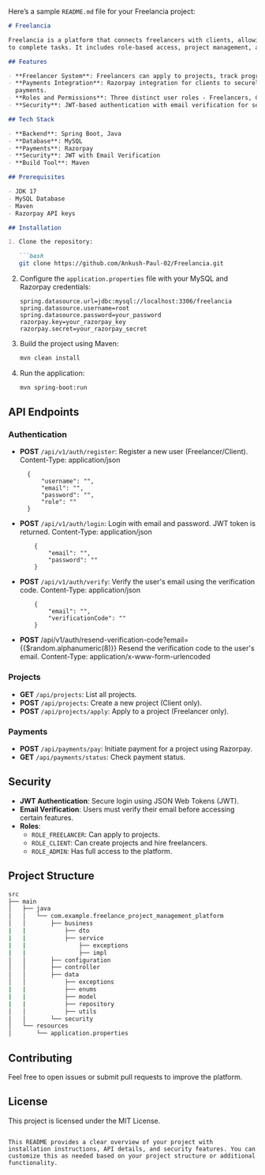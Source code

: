 Here’s a sample `README.md` file for your Freelancia project:

```markdown
# Freelancia

Freelancia is a platform that connects freelancers with clients, allowing clients to post projects and hire freelancers
to complete tasks. It includes role-based access, project management, and secure payment integration using Razorpay.

## Features

- **Freelancer System**: Freelancers can apply to projects, track progress, and manage tasks.
- **Payments Integration**: Razorpay integration for clients to securely pay freelancers and track milestone-based
  payments.
- **Roles and Permissions**: Three distinct user roles - Freelancers, Clients, and Admins with specific access rights.
- **Security**: JWT-based authentication with email verification for secure login.

## Tech Stack

- **Backend**: Spring Boot, Java
- **Database**: MySQL
- **Payments**: Razorpay
- **Security**: JWT with Email Verification
- **Build Tool**: Maven

## Prerequisites

- JDK 17
- MySQL Database
- Maven
- Razorpay API keys

## Installation

1. Clone the repository:

   ```bash
   git clone https://github.com/Ankush-Paul-02/Freelancia.git
   ```

2. Configure the `application.properties` file with your MySQL and Razorpay credentials:

   ```properties
   spring.datasource.url=jdbc:mysql://localhost:3306/freelancia
   spring.datasource.username=root
   spring.datasource.password=your_password
   razorpay.key=your_razorpay_key
   razorpay.secret=your_razorpay_secret
   ```

3. Build the project using Maven:

   ```bash
   mvn clean install
   ```

4. Run the application:

   ```bash
   mvn spring-boot:run
   ```

## API Endpoints

### Authentication

- **POST** `/api/v1/auth/register`: Register a new user (Freelancer/Client).
  Content-Type: application/json

        {
            "username": "",
            "email": "",
            "password": "",
            "role": ""
        }
- **POST** `/api/v1/auth/login`: Login with email and password. JWT token is returned.
  Content-Type: application/json

          {
              "email": "",
              "password": ""
          }
- **POST** `/api/v1/auth/verify`: Verify the user's email using the verification code.
  Content-Type: application/json

          {
              "email": "",
              "verificationCode": ""
          }
- **POST** /api/v1/auth/resend-verification-code?email={{$random.alphanumeric(8)}} Resend the verification code to the user's email.
  Content-Type: application/x-www-form-urlencoded

### Projects

- **GET** `/api/projects`: List all projects.
- **POST** `/api/projects`: Create a new project (Client only).
- **POST** `/api/projects/apply`: Apply to a project (Freelancer only).

### Payments

- **POST** `/api/payments/pay`: Initiate payment for a project using Razorpay.
- **GET** `/api/payments/status`: Check payment status.

## Security

- **JWT Authentication**: Secure login using JSON Web Tokens (JWT).
- **Email Verification**: Users must verify their email before accessing certain features.
- **Roles**:
    - `ROLE_FREELANCER`: Can apply to projects.
    - `ROLE_CLIENT`: Can create projects and hire freelancers.
    - `ROLE_ADMIN`: Has full access to the platform.

## Project Structure

```bash
src
├── main
│   ├── java
│   │   └── com.example.freelance_project_management_platform
│   │       ├── business
|   |           ├── dto
|   |           ├── service  
|   |               ├── exceptions
|   |               ├── impl
│   │       ├── configuration
│   │       ├── controller
│   │       ├── data
│   │           ├── exceptions
|   |           ├── enums
|   |           ├── model
|   |           ├── repository
│   │           ├── utils
│   │       └── security
│   └── resources
│       └── application.properties
```

## Contributing

Feel free to open issues or submit pull requests to improve the platform.

## License

This project is licensed under the MIT License.

```

This README provides a clear overview of your project with installation instructions, API details, and security features. You can customize this as needed based on your project structure or additional functionality.